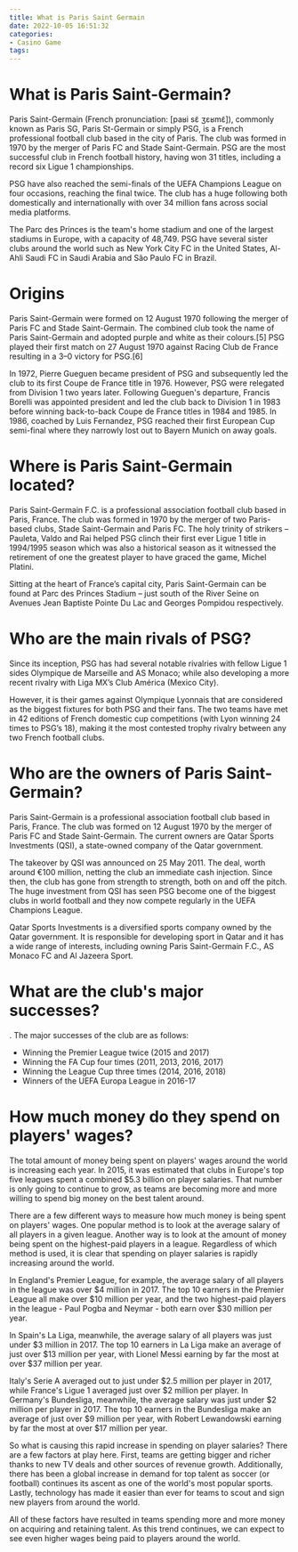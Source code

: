 ```yaml
---
title: What is Paris Saint Germain
date: 2022-10-05 16:51:32
categories:
- Casino Game
tags:
---
```



#  What is Paris Saint-Germain?

Paris Saint-Germain (French pronunciation: ​[paʁi sɛ̃ ʒɛʁmɛ̃]), commonly known as Paris SG, Paris St-Germain or simply PSG, is a French professional football club based in the city of Paris. The club was formed in 1970 by the merger of Paris FC and Stade Saint-Germain. PSG are the most successful club in French football history, having won 31 titles, including a record six Ligue 1 championships.

PSG have also reached the semi-finals of the UEFA Champions League on four occasions, reaching the final twice. The club has a huge following both domestically and internationally with over 34 million fans across social media platforms.

The Parc des Princes is the team's home stadium and one of the largest stadiums in Europe, with a capacity of 48,749. PSG have several sister clubs around the world such as New York City FC in the United States, Al-Ahli Saudi FC in Saudi Arabia and São Paulo FC in Brazil.

# Origins

Paris Saint-Germain were formed on 12 August 1970 following the merger of Paris FC and Stade Saint-Germain. The combined club took the name of Paris Saint-Germain and adopted purple and white as their colours.[5] PSG played their first match on 27 August 1970 against Racing Club de France resulting in a 3–0 victory for PSG.[6]

In 1972, Pierre Gueguen became president of PSG and subsequently led the club to its first Coupe de France title in 1976. However, PSG were relegated from Division 1 two years later. Following Gueguen's departure, Francis Borelli was appointed president and led the club back to Division 1 in 1983 before winning back-to-back Coupe de France titles in 1984 and 1985. In 1986, coached by Luis Fernandez, PSG reached their first European Cup semi-final where they narrowly lost out to Bayern Munich on away goals.

#  Where is Paris Saint-Germain located?

Paris Saint-Germain F.C. is a professional association football club based in Paris, France. The club was formed in 1970 by the merger of two Paris-based clubs, Stade Saint-Germain and Paris FC. The holy trinity of strikers – Pauleta, Valdo and Rai helped PSG clinch their first ever Ligue 1 title in 1994/1995 season which was also a historical season as it witnessed the retirement of one the greatest player to have graced the game, Michel Platini.

Sitting at the heart of France’s capital city, Paris Saint-Germain can be found at Parc des Princes Stadium – just south of the River Seine on Avenues Jean Baptiste Pointe Du Lac and Georges Pompidou respectively.

# Who are the main rivals of PSG?

Since its inception, PSG has had several notable rivalries with fellow Ligue 1 sides Olympique de Marseille and AS Monaco; while also developing a more recent rivalry with Liga MX’s Club América (Mexico City).

However, it is their games against Olympique Lyonnais that are considered as the biggest fixtures for both PSG and their fans. The two teams have met in 42 editions of French domestic cup competitions (with Lyon winning 24 times to PSG’s 18), making it the most contested trophy rivalry between any two French football clubs.

#  Who are the owners of Paris Saint-Germain?

Paris Saint-Germain is a professional association football club based in Paris, France. The club was formed on 12 August 1970 by the merger of Paris FC and Stade Saint-Germain. The current owners are Qatar Sports Investments (QSI), a state-owned company of the Qatar government.

The takeover by QSI was announced on 25 May 2011. The deal, worth around €100 million, netting the club an immediate cash injection. Since then, the club has gone from strength to strength, both on and off the pitch. The huge investment from QSI has seen PSG become one of the biggest clubs in world football and they now compete regularly in the UEFA Champions League.

Qatar Sports Investments is a diversified sports company owned by the Qatar government. It is responsible for developing sport in Qatar and it has a wide range of interests, including owning Paris Saint-Germain F.C., AS Monaco FC and Al Jazeera Sport.

#  What are the club's major successes?

.
The major successes of the club are as follows: 
- Winning the Premier League twice (2015 and 2017) 
- Winning the FA Cup four times (2011, 2013, 2016, 2017) 
- Winning the League Cup three times (2014, 2016, 2018) 
- Winners of the UEFA Europa League in 2016-17

#  How much money do they spend on players' wages?

The total amount of money being spent on players' wages around the world is increasing each year. In 2015, it was estimated that clubs in Europe's top five leagues spent a combined $5.3 billion on player salaries. That number is only going to continue to grow, as teams are becoming more and more willing to spend big money on the best talent around.

There are a few different ways to measure how much money is being spent on players' wages. One popular method is to look at the average salary of all players in a given league. Another way is to look at the amount of money being spent on the highest-paid players in a league. Regardless of which method is used, it is clear that spending on player salaries is rapidly increasing around the world.

In England's Premier League, for example, the average salary of all players in the league was over $4 million in 2017. The top 10 earners in the Premier League all make over $10 million per year, and the two highest-paid players in the league - Paul Pogba and Neymar - both earn over $30 million per year.

In Spain's La Liga, meanwhile, the average salary of all players was just under $3 million in 2017. The top 10 earners in La Liga make an average of just over $13 million per year, with Lionel Messi earning by far the most at over $37 million per year.

Italy's Serie A averaged out to just under $2.5 million per player in 2017, while France's Ligue 1 averaged just over $2 million per player. In Germany's Bundesliga, meanwhile, the average salary was just under $2 million per player in 2017. The top 10 earners in the Bundesliga make an average of just over $9 million per year, with Robert Lewandowski earning by far the most at over $17 million per year.

So what is causing this rapid increase in spending on player salaries? There are a few factors at play here. First, teams are getting bigger and richer thanks to new TV deals and other sources of revenue growth. Additionally, there has been a global increase in demand for top talent as soccer (or football) continues its ascent as one of the world's most popular sports. Lastly, technology has made it easier than ever for teams to scout and sign new players from around the world.

All of these factors have resulted in teams spending more and more money on acquiring and retaining talent. As this trend continues, we can expect to see even higher wages being paid to players around the world.